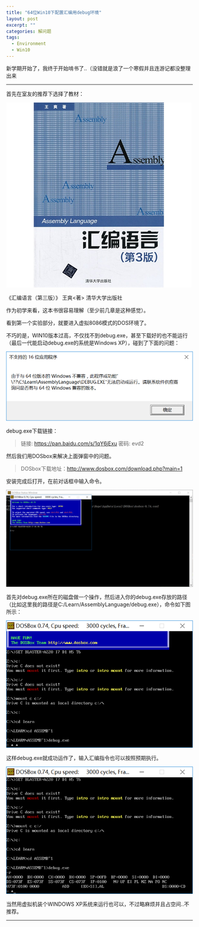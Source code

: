 ```yaml
---
title: "64位Win10下配置汇编用debug环境"
layout: post
excerpt: ""
categories: 解问题
tags:
  - Environment
  - Win10
---
```




新学期开始了，我终于开始啃书了..（没错就是浪了一个寒假并且连游记都没整理出来

------

首先在室友的推荐下选择了教材：

![img](https://github.com/HusterHope/blogimage/raw/master/book.jpg)

《汇编语言（第三版）》 王爽<著> 清华大学出版社

作为初学来看，这本书很容易理解（至少前几章是这种感觉）。

看到第一个实验部分，就要进入虚拟8086模式的DOS环境了。

不巧的是，WIN10版本过高，不仅找不到debug.exe，甚至下载好的也不能运行（最后一代能启动debug.exe的系统是Windows XP），碰到了下面的问题：

![img](https://github.com/HusterHope/blogimage/raw/master/64_16.png)

debug.exe下载链接：

> 链接: <https://pan.baidu.com/s/1qY6jExu> 密码: evd2

然后我们用DOSbox来解决上面弹窗中的问题。

> DOSbox下载地址：<http://www.dosbox.com/download.php?main=1>

安装完成后打开，在前对话框中输入命令。

![img](https://github.com/HusterHope/blogimage/raw/master/dosbox.png)

首先对debug.exe所在的磁盘做一个<mount>操作，然后进入你的debug.exe存放的路径（比如这里我的路径是C:/Learn/AssemblyLanguage/debug.exe），命令如下图所示：

![img](https://github.com/HusterHope/blogimage/raw/master/cmd.png)

这样debug.exe就成功运作了，输入汇编指令也可以按照预期执行。

![img](https://github.com/HusterHope/blogimage/raw/master/ALr.png)

当然用虚拟机装个WINDOWS XP系统来运行也可以，不过略麻烦并且占空间..不推荐。

------

